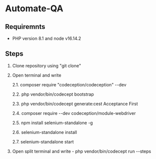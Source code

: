 # Automate-QA

## Requiremnts

- PHP version 8.1 and node v16.14.2

## Steps

1. Clone repository using "git clone"

2. Open terminal and write

    2.1. composer require "codeception/codeception" --dev
  
    2.2. php vendor/bin/codecept bootstrap
  
    2.3. php vendor/bin/codecept generate:cest Acceptance First
  
   2.4. composer require --dev codeception/module-webdriver
  
   2.5. npm install selenium-standalone -g
  
    2.6. selenium-standalone install
  
    2.7. selenium-standalone start
  
3. Open split terminal and write - php vendor/bin/codecept run --steps
